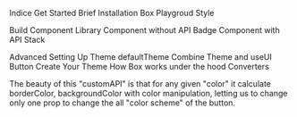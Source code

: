 Indice
Get Started
Brief
Installation
Box
Playgroud Style

Build Component Library
Component without API
Badge
Component with API
Stack

Advanced
Setting Up Theme
defaultTheme
Combine Theme and useUI
Button
Create Your Theme
How Box works under the hood
Converters

The beauty of this "customAPI" is that for any given "color" it calculate borderColor, backgroundColor with color manipulation, letting us to change only one prop to change the all "color scheme" of the button.
